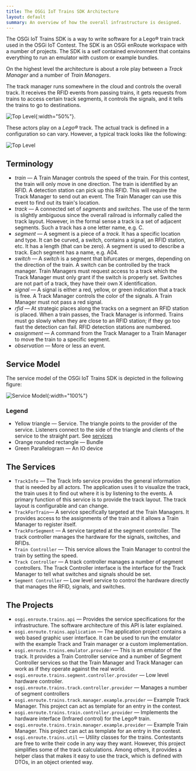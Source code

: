 ```yaml
---
title: The OSGi IoT Trains SDK Architecture
layout: default
summary: An overview of how the overall infrastructure is designed.
---
```


The OSGi IoT Trains SDK is a way to write software for a Lego® train track used in the OSGi IoT Contest. The SDK is an OSGi enRoute workspace with a number of projects. The SDK is a self contained environment that contains everything to run an emulator with custom or example bundles.

On the highest level the architecture is about a role play between a _Track Manager_ and a number of _Train Managers_. 


The track manager runs somewhere in the cloud and controls the overall track. It receives the RFID events from passing trains, it gets requests from trains to access certain track segments, it controls the signals, and it tells the trains to go to destinations.

![Top Level](/img/trains/track-train-relation.png){:width="50%"}.

These actors play on a _Lego®_ track. The actual track is defined in a configuration so can vary. However, a typical track looks like the following:

![Top Level](/img/trains/track.png)

## Terminology 

* *train* — A Train Manager controls the speed of the train. For this contest, the train will only move in one direction. The train is identified by an RFID. A detection station can pick up this RFID. This will require the Track Manager to send out an event. The Train Manager can use this event to find out its train's location.
* *track* — A connected set of _segments_ and _switches_.  The use of the term is slightly ambiguous since the overall railroad is informally called the track layout. However, in the formal sense a track is a set of adjacent segments. Such a track has a one letter name, e.g. C.
* *segment* — A segment is a piece of a _track_. It has a specific location and type. It can be curved, a switch, contains a signal, an RFID station, etc. It has a length (that can be zero). A segment is used to describe a track. Each segment has a name, e.g. A04.
* *switch* — A _switch_ is a segment that bifurcates or merges, depending on the direction of the train. A switch can be controlled by the track manager. Train Managers must request access to a track which the Track Manager must only grant if the switch is properly set. Switches are not part of a track, they have their own X identification.
* *signal* — A signal is either a red, yellow, or green indication that a track is free. A Track Manager controls the color of the signals. A Train Manager must not pass a red signal.  
* *rfid* — At strategic places along the tracks on a segment an RFID station is placed. When a train passes, the Track Manager is informed. Trains must go slowly when they are close to an RFID station; if they go too fast the detection can fail. RFID detection stations are numbered. 
* *assignment* — A command from the Track Manager to a Train Manager to move the train to a specific segment.
* *observation* — More or less an event.

## Service Model

The service model of the OSGi IoT Trains SDK is depicted in the following figure:

![Service Model](/img/trains/trains-service-diagram.png){:width="100%"}

### Legend

* Yellow triangle — Service. The triangle points to the provider of the service. Listeners connect to the side of the triangle and clients of the service to the straight part. See [services](/book/215-sos.html) 
* Orange rounded rectangle — Bundle
* Green Parallelogram — An IO device

## The Services

* `TrackInfo` — The Track Info service provides the general information that is needed by all actors. The application uses it to visualize the track, the train uses it to find out where it is by listening to the events. A primary function of this service is to provide the track layout. The track layout is configurable and can change.
* `TrackForTrain`— A service specifically targeted at the Train Managers. It provides access to the assignments of the train and it allows a Train Manager to register itself. 
* `TrackForSegment` — A service targeted at the segment controller. The track controller manages the hardware for the signals, switches, and RFIDs.
* `Train Controller` — This service allows the Train Manager to control the train by setting the speed.
* `Track Controller` — A track controller manages a number of segment controllers. The Track Controller interface is the interface for the Track Manager to tell what switches and signals should be set.
* `Segment Controller` — Low level service to control the hardware directly that manages the RFID, signals, and switches. 

## The Projects

* `osgi.enroute.trains.api` — Provides the service specifications for the infrastructure. The software architecture of this API is later explained.
* `osgi.enroute.trains.application` — The application project contains a web based graphic user interface. It can be used to run the emulator with the example Track and Train manager or a custom implementation.
* `osgi.enroute.trains.emulator.provider` —  This is an emulator of the track. It provides a Train Controller service and a number of Segment Controller services so that the  Train Manager and Track Manager can work as if they operate against the real world.
* `osgi.enroute.trains.segment.controller.provider` — Low level hardware controller.
* `osgi.enroute.trains.track.controller.provider` — Manages a number of segment controllers
* `osgi.enroute.trains.track.manager.example.provider` — Example Track Manager. This project can act as template for an entry in the contest.
* `osgi.enroute.trains.train.controller.provider` — Implements the hardware interface (Infrared control) for the Lego® train.
* `osgi.enroute.trains.train.manager.example.provider` — Example Train Manager. This project can act as template for an entry in the contest.
* `osgi.enroute.trains.util` — Utility classes for the trains. Contestants are free to write their code in any way they want. However, this project simplifies some of the track calculations. Among others, it provides a helper class that makes it easy to use the track, which is defined with DTOs, in an object oriented way.





